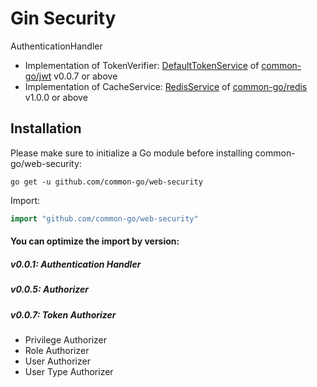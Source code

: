 # Gin Security 
AuthenticationHandler
- Implementation of TokenVerifier: [DefaultTokenService](https://github.com/common-go/jwt/blob/master/default_token_service.go) of [common-go/jwt](https://github.com/common-go/jwt) v0.0.7 or above
- Implementation of CacheService: [RedisService](https://github.com/common-go/redis/blob/master/redis_service.go) of [common-go/redis](https://github.com/common-go/redis) v1.0.0 or above

## Installation

Please make sure to initialize a Go module before installing common-go/web-security:

```shell
go get -u github.com/common-go/web-security
```

Import:

```go
import "github.com/common-go/web-security"
```

#### You can optimize the import by version:
##### v0.0.1: Authentication Handler
##### v0.0.5: Authorizer
##### v0.0.7: Token Authorizer
- Privilege Authorizer
- Role Authorizer
- User Authorizer
- User Type Authorizer
